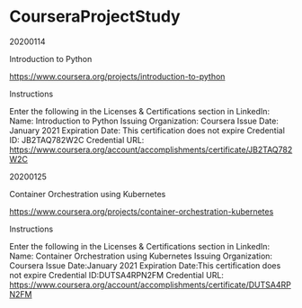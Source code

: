 # CourseraProjectStudy

20200114

Introduction to Python

https://www.coursera.org/projects/introduction-to-python

Instructions

Enter the following in the Licenses & Certifications section in LinkedIn:
Name: Introduction to Python Issuing 
Organization: Coursera 
Issue Date: January 2021 
Expiration Date: This certification does not expire
Credential ID: JB2TAQ782W2C
Credential URL: https://www.coursera.org/account/accomplishments/certificate/JB2TAQ782W2C


20200125

Container Orchestration using Kubernetes

https://www.coursera.org/projects/container-orchestration-kubernetes

Instructions

Enter the following in the Licenses & Certifications section in LinkedIn:
Name: Container Orchestration using Kubernetes
Issuing Organization: Coursera
Issue Date:January 2021
Expiration Date:This certification does not expire
Credential ID:DUTSA4RPN2FM
Credential URL: https://www.coursera.org/account/accomplishments/certificate/DUTSA4RPN2FM

